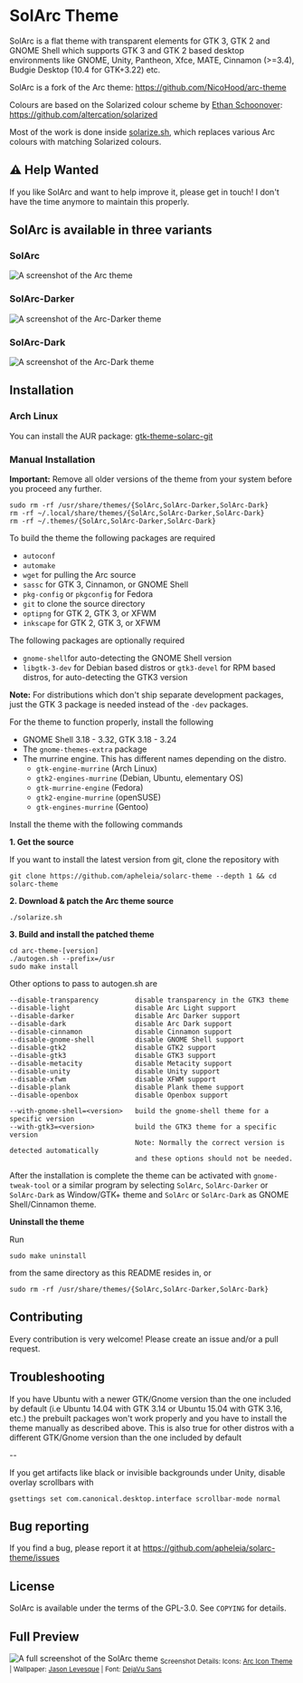 # SolArc Theme
SolArc is a flat theme with transparent elements for GTK 3, GTK 2 and GNOME Shell which supports GTK 3 and GTK 2 based desktop environments like GNOME, Unity, Pantheon, Xfce, MATE, Cinnamon (>=3.4), Budgie Desktop (10.4 for GTK+3.22) etc.

SolArc is a fork of the Arc theme: https://github.com/NicoHood/arc-theme

Colours are based on the Solarized colour scheme by [Ethan Schoonover](https://github.com/altercation): https://github.com/altercation/solarized

Most of the work is done inside [solarize.sh](https://github.com/apheleia/solarc-theme/blob/master/solarize.sh), which replaces various Arc colours with matching Solarized colours.

## ⚠️ Help Wanted
If you like SolArc and want to help improve it, please get in touch! I don't have the time anymore to maintain this properly.

## SolArc is available in three variants
### SolArc
![A screenshot of the Arc theme](https://github.com/apheleia/solarc-theme/blob/master/images/preview-light.png?raw=true)

### SolArc-Darker
![A screenshot of the Arc-Darker theme](https://github.com/apheleia/solarc-theme/blob/master/images/preview-darker.png?raw=true)

### SolArc-Dark
![A screenshot of the Arc-Dark theme](https://github.com/apheleia/solarc-theme/blob/master/images/preview-dark.png?raw=true)

## Installation
### Arch Linux
You can install the AUR package: [gtk-theme-solarc-git](https://aur.archlinux.org/packages/gtk-theme-solarc-git/)

### Manual Installation
**Important:** Remove all older versions of the theme from your system before you proceed any further.

    sudo rm -rf /usr/share/themes/{SolArc,SolArc-Darker,SolArc-Dark}
    rm -rf ~/.local/share/themes/{SolArc,SolArc-Darker,SolArc-Dark}
    rm -rf ~/.themes/{SolArc,SolArc-Darker,SolArc-Dark}

To build the theme the following packages are required
* `autoconf`
* `automake`
* `wget` for pulling the Arc source
* `sassc` for GTK 3, Cinnamon, or GNOME Shell
* `pkg-config` or `pkgconfig` for Fedora
* `git` to clone the source directory
* `optipng` for GTK 2, GTK 3, or XFWM
* `inkscape` for GTK 2, GTK 3, or XFWM

The following packages are optionally required
* `gnome-shell`for auto-detecting the GNOME Shell version
* `libgtk-3-dev` for Debian based distros or `gtk3-devel` for RPM based distros, for auto-detecting the GTK3 version

**Note:** For distributions which don't ship separate development packages, just the GTK 3 package is needed instead of the `-dev` packages.

For the theme to function properly, install the following
* GNOME Shell 3.18 - 3.32, GTK 3.18 - 3.24
* The `gnome-themes-extra` package
* The murrine engine. This has different names depending on the distro.
  * `gtk-engine-murrine` (Arch Linux)
  * `gtk2-engines-murrine` (Debian, Ubuntu, elementary OS)
  * `gtk-murrine-engine` (Fedora)
  * `gtk2-engine-murrine` (openSUSE)
  * `gtk-engines-murrine` (Gentoo)

Install the theme with the following commands

**1. Get the source**

If you want to install the latest version from git, clone the repository with

    git clone https://github.com/apheleia/solarc-theme --depth 1 && cd solarc-theme

**2. Download & patch the Arc theme source**

    ./solarize.sh

**3. Build and install the patched theme**

    cd arc-theme-[version]
    ./autogen.sh --prefix=/usr
    sudo make install

Other options to pass to autogen.sh are

    --disable-transparency         disable transparency in the GTK3 theme
    --disable-light                disable Arc Light support
    --disable-darker               disable Arc Darker support
    --disable-dark                 disable Arc Dark support
    --disable-cinnamon             disable Cinnamon support
    --disable-gnome-shell          disable GNOME Shell support
    --disable-gtk2                 disable GTK2 support
    --disable-gtk3                 disable GTK3 support
    --disable-metacity             disable Metacity support
    --disable-unity                disable Unity support
    --disable-xfwm                 disable XFWM support
    --disable-plank                disable Plank theme support
    --disable-openbox              disable Openbox support

    --with-gnome-shell=<version>   build the gnome-shell theme for a specific version
    --with-gtk3=<version>          build the GTK3 theme for a specific version
                                   Note: Normally the correct version is detected automatically
                                   and these options should not be needed.

After the installation is complete the theme can be activated with `gnome-tweak-tool` or a similar program by selecting `SolArc`, `SolArc-Darker` or `SolArc-Dark` as Window/GTK+ theme and `SolArc` or `SolArc-Dark` as GNOME Shell/Cinnamon theme.

**Uninstall the theme**

Run

    sudo make uninstall

from the same directory as this README resides in, or

    sudo rm -rf /usr/share/themes/{SolArc,SolArc-Darker,SolArc-Dark}

## Contributing
Every contribution is very welcome! Please create an issue and/or a pull request.

## Troubleshooting
If you have Ubuntu with a newer GTK/Gnome version than the one included by default (i.e Ubuntu 14.04 with GTK 3.14 or Ubuntu 15.04 with GTK 3.16, etc.) the prebuilt packages won't work properly and you have to install the theme manually as described above.
This is also true for other distros with a different GTK/Gnome version than the one included by default

--

If you get artifacts like black or invisible backgrounds under Unity, disable overlay scrollbars with

    gsettings set com.canonical.desktop.interface scrollbar-mode normal

## Bug reporting
If you find a bug, please report it at https://github.com/apheleia/solarc-theme/issues

## License
SolArc is available under the terms of the GPL-3.0. See `COPYING` for details.

## Full Preview
![A full screenshot of the SolArc theme](https://github.com/apheleia/solarc-theme/blob/master/images/preview-complete.png?raw=true)
<sub>Screenshot Details: Icons: [Arc Icon Theme](https://github.com/horst3180/arc-icon-theme) | Wallpaper: [Jason Levesque](http://stuntkid.com/) | Font: [DejaVu Sans](http://dejavu-fonts.org/wiki/Main_Page)</sub>

